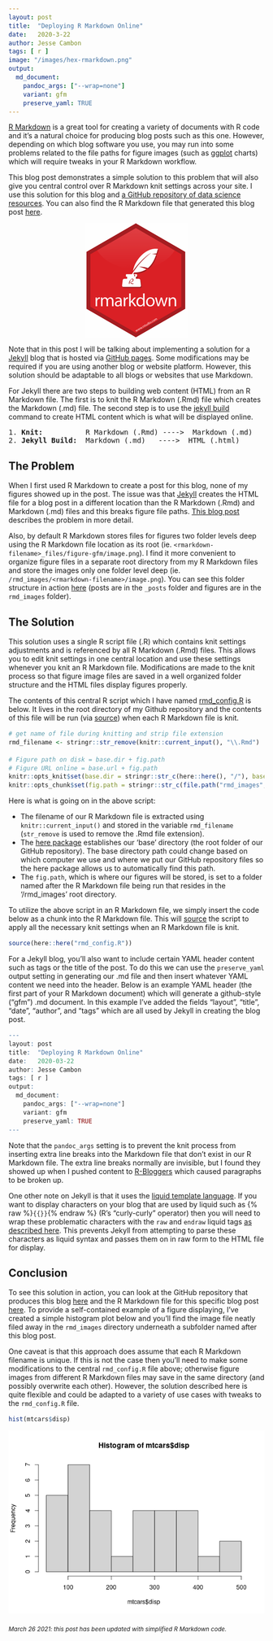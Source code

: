```yaml
---
layout: post
title:  "Deploying R Markdown Online"
date:   2020-3-22
author: Jesse Cambon
tags: [ r ]
image: "/images/hex-rmarkdown.png"
output: 
  md_document:
    pandoc_args: ["--wrap=none"]
    variant: gfm
    preserve_yaml: TRUE
---
```


[R Markdown](https://rmarkdown.rstudio.com/) is a great tool for creating a variety of documents with R code and it’s a natural choice for producing blog posts such as this one. However, depending on which blog software you use, you may run into some problems related to the file paths for figure images (such as [ggplot](https://ggplot2.tidyverse.org/) charts) which will require tweaks in your R Markdown workflow.

This blog post demonstrates a simple solution to this problem that will also give you central control over R Markdown knit settings across your site. I use this solution for this blog and [a GitHub repository of data science resources](https://github.com/jessecambon/Data-Science-Codex). You can also find the R Markdown file that generated this blog post [here](https://github.com/jessecambon/jessecambon.github.io/blob/master/_posts/2020-03-22-deploying-rmarkdown-online.Rmd).

<img src="/../images/hex-rmarkdown.png" style="display: block; margin: auto;" />

Note that in this post I will be talking about implementing a solution for a [Jekyll](https://jekyllrb.com/) blog that is hosted via [GitHub pages](https://pages.github.com/). Some modifications may be required if you are using another blog or website platform. However, this solution should be adaptable to all blogs or websites that use Markdown.

For Jekyll there are two steps to building web content (HTML) from an R Markdown file. The first is to knit the R Markdown (.Rmd) file which creates the Markdown (.md) file. The second step is to use the [jekyll build](https://jekyllrb.com/docs/usage/) command to create HTML content which is what will be displayed online.

<pre>
1. <b>Knit:</b>          R Markdown (.Rmd) ---->  Markdown (.md) 
2. <b>Jekyll Build:</b>  Markdown (.md)   ---->  HTML (.html)
</pre>

## The Problem

When I first used R Markdown to create a post for this blog, none of my figures showed up in the post. The issue was that [Jekyll](https://jekyllrb.com/) creates the HTML file for a blog post in a different location than the R Markdown (.Rmd) and Markdown (.md) files and this breaks figure file paths. [This blog post](http://www.randigriffin.com/2017/04/25/how-to-knit-for-mysite.html) describes the problem in more detail.

Also, by default R Markdown stores files for figures two folder levels deep using the R Markdown file location as its root (ie. `<rmarkdown-filename>_files/figure-gfm/image.png`). I find it more convenient to organize figure files in a separate root directory from my R Markdown files and store the images only one folder level deep (ie. `/rmd_images/<rmarkdown-filename>/image.png`). You can see this folder structure in action [here](https://github.com/jessecambon/jessecambon.github.io) (posts are in the `_posts` folder and figures are in the `rmd_images` folder).

## The Solution

This solution uses a single R script file (.R) which contains knit settings adjustments and is referenced by all R Markdown (.Rmd) files. This allows you to edit knit settings in one central location and use these settings whenever you knit an R Markdown file. Modifications are made to the knit process so that figure image files are saved in a well organized folder structure and the HTML files display figures properly.

The contents of this central R script which I have named [rmd\_config.R](https://github.com/jessecambon/jessecambon.github.io/blob/master/rmd_config.R) is below. It lives in the root directory of my Github repository and the contents of this file will be run (via [source](https://www.rdocumentation.org/packages/base/versions/3.6.2/topics/source)) when each R Markdown file is knit.

``` r
# get name of file during knitting and strip file extension
rmd_filename <- stringr::str_remove(knitr::current_input(), "\\.Rmd")

# Figure path on disk = base.dir + fig.path
# Figure URL online = base.url + fig.path
knitr::opts_knit$set(base.dir = stringr::str_c(here::here(), "/"), base.url = "/") # project root folder
knitr::opts_chunk$set(fig.path = stringr::str_c(file.path("rmd_images", rmd_filename), "/"))
```

Here is what is going on in the above script:

-   The filename of our R Markdown file is extracted using `knitr::current_input()` and stored in the variable `rmd_filename` (`str_remove` is used to remove the .Rmd file extension).
-   The [here package](https://here.r-lib.org/) establishes our ‘base’ directory (the root folder of our GitHub repository). The base directory path could change based on which computer we use and where we put our GitHub repository files so the here package allows us to automatically find this path.
-   The `fig.path`, which is where our figures will be stored, is set to a folder named after the R Markdown file being run that resides in the ‘/rmd\_images’ root directory.

To utilize the above script in an R Markdown file, we simply insert the code below as a chunk into the R Markdown file. This will [source](https://www.rdocumentation.org/packages/base/versions/3.6.2/topics/source) the script to apply all the necessary knit settings when an R Markdown file is knit.

``` r
source(here::here("rmd_config.R"))
```

For a Jekyll blog, you’ll also want to include certain YAML header content such as tags or the title of the post. To do this we can use the `preserve_yaml` output setting in generating our .md file and then insert whatever YAML content we need into the header. Below is an example YAML header (the first part of your R Markdown document) which will generate a github-style (“gfm”) .md document. In this example I’ve added the fields “layout”, “title”, “date”, “author”, and “tags” which are all used by Jekyll in creating the blog post.

``` r
---
layout: post
title:  "Deploying R Markdown Online"
date:   2020-03-22
author: Jesse Cambon
tags: [ r ]
output: 
  md_document:
    pandoc_args: ["--wrap=none"]
    variant: gfm
    preserve_yaml: TRUE
---
```

Note that the `pandoc_args` setting is to prevent the knit process from inserting extra line breaks into the Markdown file that don’t exist in our R Markdown file. The extra line breaks normally are invisible, but I found they showed up when I pushed content to [R-Bloggers](https://www.r-bloggers.com/) which caused paragraphs to be broken up.

One other note on Jekyll is that it uses the [liquid template language](https://jekyllrb.com/docs/liquid/). If you want to display characters on your blog that are used by liquid such as {% raw %}`{{}}`{% endraw %} (R’s “curly-curly” operator) then you will need to wrap these problematic characters with the `raw` and `endraw` liquid tags [as described here](https://shopify.github.io/liquid/tags/raw/). This prevents Jekyll from attempting to parse these characters as liquid syntax and passes them on in raw form to the HTML file for display.

## Conclusion

To see this solution in action, you can look at the GitHub repository that produces this blog [here](https://github.com/jessecambon/jessecambon.github.io) and the R Markdown file for this specific blog post [here](https://github.com/jessecambon/jessecambon.github.io/blob/master/_posts/2020-03-22-deploying-rmarkdown-online.Rmd). To provide a self-contained example of a figure displaying, I’ve created a simple histogram plot below and you’ll find the image file neatly filed away in the `rmd_images` directory underneath a subfolder named after this blog post.

One caveat is that this approach does assume that each R Markdown filename is unique. If this is not the case then you’ll need to make some modifications to the central `rmd_config.R` file above; otherwise figure images from different R Markdown files may save in the same directory (and possibly overwrite each other). However, the solution described here is quite flexible and could be adapted to a variety of use cases with tweaks to the `rmd_config.R` file.

``` r
hist(mtcars$disp)
```

![](/rmd_images/2020-03-22-deploying-rmarkdown-online/sampleplot-1.png)<!-- -->

<em><sub> March 26 2021: this post has been updated with simplified R Markdown code. </sub></em>
